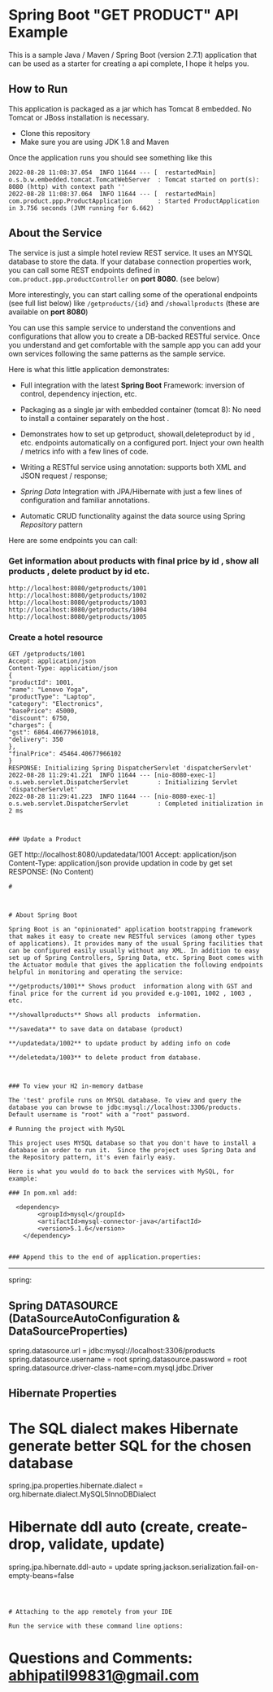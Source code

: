 # Spring Boot "GET PRODUCT" API Example 

This is a sample Java / Maven / Spring Boot (version 2.7.1) application that can be used as a starter for creating a api complete, I hope it helps you.

## How to Run 

This application is packaged as a jar which has Tomcat 8 embedded. No Tomcat or JBoss installation is necessary. 

* Clone this repository 
* Make sure you are using JDK 1.8 and Maven 



Once the application runs you should see something like this

```
2022-08-28 11:08:37.054  INFO 11644 --- [  restartedMain] o.s.b.w.embedded.tomcat.TomcatWebServer  : Tomcat started on port(s): 8080 (http) with context path ''
2022-08-28 11:08:37.064  INFO 11644 --- [  restartedMain] com.product.ppp.ProductApplication       : Started ProductApplication in 3.756 seconds (JVM running for 6.662)
```

## About the Service

The service is just a simple hotel review REST service. It uses an MYSQL database to store the data.  If your database connection properties work, you can call some REST endpoints defined in ```com.product.ppp.productController``` on **port 8080**. (see below)

More interestingly, you can start calling some of the operational endpoints (see full list below) like ```/getproducts/{id}``` and ```/showallproducts``` (these are available on **port 8080**)

You can use this sample service to understand the conventions and configurations that allow you to create a DB-backed RESTful service. Once you understand and get comfortable with the sample app you can add your own services following the same patterns as the sample service.
 
Here is what this little application demonstrates: 

* Full integration with the latest **Spring Boot** Framework: inversion of control, dependency injection, etc.
* Packaging as a single jar with embedded container (tomcat 8): No need to install a container separately on the host .
* Demonstrates how to set up getproduct, showall,deleteproduct by id  , etc. endpoints automatically on a configured port. Inject your own health / metrics info with a few lines of code.
* Writing a RESTful service using annotation: supports both XML and JSON request / response; 

* *Spring Data* Integration with JPA/Hibernate with just a few lines of configuration and familiar annotations. 
* Automatic CRUD functionality against the data source using Spring *Repository* pattern


Here are some endpoints you can call:

### Get information about products with final price by id  , show all products , delete product by id etc.

```
http://localhost:8080/getproducts/1001
http://localhost:8080/getproducts/1002
http://localhost:8080/getproducts/1003
http://localhost:8080/getproducts/1004
http://localhost:8080/getproducts/1005
```

### Create a hotel resource

```
GET /getproducts/1001
Accept: application/json
Content-Type: application/json
{
"productId": 1001,
"name": "Lenovo Yoga",
"productType": "Laptop",
"category": "Electronics",
"basePrice": 45000,
"discount": 6750,
"charges": {
"gst": 6864.406779661018,
"delivery": 350
},
"finalPrice": 45464.40677966102
}
RESPONSE: Initializing Spring DispatcherServlet 'dispatcherServlet'
2022-08-28 11:29:41.221  INFO 11644 --- [nio-8080-exec-1] o.s.web.servlet.DispatcherServlet        : Initializing Servlet 'dispatcherServlet'
2022-08-28 11:29:41.223  INFO 11644 --- [nio-8080-exec-1] o.s.web.servlet.DispatcherServlet        : Completed initialization in 2 ms



### Update a Product

```
GET http://localhost:8080/updatedata/1001
Accept: application/json
Content-Type: application/json
provide updation in code by get set 
RESPONSE:  (No Content)
```
#



# About Spring Boot

Spring Boot is an "opinionated" application bootstrapping framework that makes it easy to create new RESTful services (among other types of applications). It provides many of the usual Spring facilities that can be configured easily usually without any XML. In addition to easy set up of Spring Controllers, Spring Data, etc. Spring Boot comes with the Actuator module that gives the application the following endpoints helpful in monitoring and operating the service:

**/getproducts/1001** Shows product  information along with GST and final price for the current id you provided e.g-1001, 1002 , 1003 , etc.

**/showallproducts** Shows all products  information.

**/savedata** to save data on database (product)

**/updatedata/1002** to update product by adding info on code 

**/deletedata/1003** to delete product from database.



### To view your H2 in-memory datbase

The 'test' profile runs on MYSQL database. To view and query the database you can browse to jdbc:mysql://localhost:3306/products. Default username is "root" with a "root" password. 

# Running the project with MySQL

This project uses MYSQL database so that you don't have to install a database in order to run it.  Since the project uses Spring Data and the Repository pattern, it's even fairly easy.

Here is what you would do to back the services with MySQL, for example: 

### In pom.xml add: 

```
      <dependency>
			<groupId>mysql</groupId>
			<artifactId>mysql-connector-java</artifactId>
			<version>5.1.6</version>
		</dependency>
```

### Append this to the end of application.properties: 

```
---
spring:
  ## Spring DATASOURCE (DataSourceAutoConfiguration & DataSourceProperties)
spring.datasource.url = jdbc:mysql://localhost:3306/products
spring.datasource.username = root
spring.datasource.password = root
spring.datasource.driver-class-name=com.mysql.jdbc.Driver
## Hibernate Properties
# The SQL dialect makes Hibernate generate better SQL for the chosen database
spring.jpa.properties.hibernate.dialect = org.hibernate.dialect.MySQL5InnoDBDialect
# Hibernate ddl auto (create, create-drop, validate, update)
spring.jpa.hibernate.ddl-auto = update
spring.jackson.serialization.fail-on-empty-beans=false



```



# Attaching to the app remotely from your IDE

Run the service with these command line options:

```



# Questions and Comments: abhipatil99831@gmail.com

